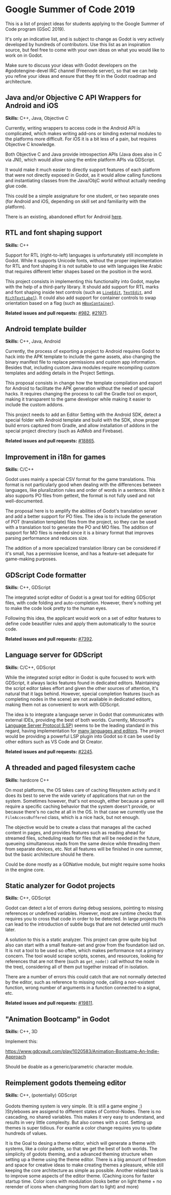 # Google Summer of Code 2019

This is a list of project ideas for students applying to the Google Summer
of Code program (GSoC 2019).

It's only an indicative list, and is subject to change as Godot is very
actively developed by hundreds of contributors. Use this list as an
inspiration source, but feel free to come with your own ideas on what you
would like to work on in Godot.

Make sure to discuss your ideas with Godot developers on the #godotengine-devel
IRC channel (Freenode server), so that we can help you refine your ideas
and ensure that they fit in the Godot roadmap and architecture.

## Java and/or Objective C API Wrappers for Android and iOS

**Skills:** C++, Java, Objective C

Currently, writing wrappers to access code in the Android API is complicated, which makes
writing add-ons or binding external modules to the platforms more difficult. For iOS it is
a bit less of a pain, but requires Objective C knowledge.

Both Objective C and Java provide introspection APIs (Java does also in C via JNI), which would
allow using the entire platform APIs via GDScript.

It would make it much easier to directly support features of each platform that were not
directly exposed in Godot, as it would allow calling functions and instantiating classes from the Java/ObjC world without actually needing glue code.

This could be a simple assignature for one student, or two separate ones (for Android and iOS, depending on
skill set and familiarity with the platform).

There is an existing, abandoned effort for Android [here](https://github.com/godotengine/godot/blob/master/platform/android/java_class_wrapper.cpp).

## RTL and font shaping support

**Skills:** C++

Support for RTL (right-to-left) languages is unfortunately still incomplete in Godot. While it supports Unicode fonts, without the proper implementation for RTL and font shaping it is not suitable to use with languages like Arabic that requires different letter shapes based on the position in the word.

This project consists in implementing this functionality into Godot, maybe with the help of a third-party library. It should add support for RTL marks and font shaping inside text controls (such as [`LineEdit`](http://docs.godotengine.org/en/3.0/classes/class_lineedit.html), [`TextEdit`](http://docs.godotengine.org/en/3.0/classes/class_textedit.html), and [`RichTextLabel`](http://docs.godotengine.org/en/3.0/classes/class_richtextlabel.html)). It could also add support for container controls to swap orientation based on a flag (such as [`HBoxContainer`](http://docs.godotengine.org/en/3.0/classes/class_hboxcontainer.html)).

**Related issues and pull requests:** [#982](https://github.com/godotengine/godot/issues/982), [#21971](https://github.com/godotengine/godot/pull/21791).

## Android template builder

**Skills:** C++, Java, Android

Currently, the process of exporting a project to Android requires Godot to hack into the APK template to include the game assets, also changing the binary manifest file to replace permissions and custom app information. Besides that, including custom Java modules require recompiling custom templates and adding details in the Project Settings.

This proposal consists in change how the template compilation and export for Android to facilitate the APK generation without the need of special hacks. It requires changing the process to call the Gradle tool on export, making it transparent to the game developer while making it easier to include the custom addons.

This project needs to add an Editor Setting with the Android SDK, detect a special folder with Android template and build with the SDK, show proper build errors captured from Gradle, and allow installation of addons in the special project directory (such as AdMob and Firebase).

**Related issues and pull requests:** [#18865](https://github.com/godotengine/godot/issues/18865).

## Improvement in i18n for games

**Skills:** C/C++

Godot uses mainly a special CSV format for the game translations. This format is not particularly good when dealing with the differences between languages, like pluralization rules and order of words in a sentence. While it also supports PO files from gettext, the format is not fully used and not well-documented.

The proposal here is to amplify the abilities of Godot's translation server and add a better support for PO files. The idea is to include the generation of POT (translation template) files from the project, so they can be used with a translation tool to generate the PO and MO files. The addition of support for MO files is needed since it is a binary format that improves parsing performance and reduces size.

The addition of a more specialized translation library can be considered if it's small, has a permissive license, and has a feature-set adequate for game-making purposes.

## GDScript Code formatter

**Skills:** C++, GDScript

The integrated script editor of Godot is a great tool for editing GDScript
files, with code folding and auto-completion. However, there's nothing yet
to make the code look pretty to the human eyes.

Following this idea, the applicant would work on a set of editor features
to define code beautifier rules and apply them automatically to the source
code.

**Related issues and pull requests:** [#7392](https://github.com/godotengine/godot/issues/7392).

## Language server for GDScript

**Skills:** C/C++, GDScript

While the integrated script editor in Godot is quite focused to work with GDScript, it always lacks features found in dedicated editors. Maintaining the script editor takes effort and given the other sources of attention, it's natural that it lags behind. However, special completion features (such as completing nodes in the scene) are not available in dedicated editors, making them not as convenient to work with GDScript.

The idea is to integrate a language server in Godot that communicates with external IDEs, providing the best of both worlds. Currently, Microsoft's [Language Server Protocol (LSP)](https://microsoft.github.io/language-server-protocol/) seems to be the leading standard in this regard, having implementation for [many languages and editors](https://langserver.org/). The project would be providing a powerful LSP plugin into Godot so it can be used by other editors such as VS Code and Qt Creator.

**Related issues and pull requests:** [#2245](https://github.com/godotengine/godot/issues/2245).

## A threaded and paged filesystem cache

**Skills:** hardcore C++

On most platforms, the OS takes care of caching filesystem activity and it does its best to serve the wide variety of applications that run on the system. Sometimes however, that's not enough, either because a game will require a specific caching behavior that the system doesn't provide, or because there's no cache at all in the OS. In that case we currently use the `FileAccessBuffered` class, which is a nice hack, but not enough.

The objective would be to create a class that manages all the cached content in pages, and provides features such as reading ahead for streamed files, scheduling reads for files that will be needed in the future, queueing simultaneous reads from the same device while threading them from separate devices, etc. Not all features will be finished in one summer, but the basic architecture should he there.

Could be done mostly as a GDNative module, but might require some hooks in the engine core.

## Static analyzer for Godot projects

**Skills:** C++, GDScript

Godot can detect a lot of errors during debug sessions, pointing to missing references or undefined variables. However, most are runtime checks that requires you to cross that code in order to be detected. In large projects this can lead to the introduction of subtle bugs that are not detected until much later.

A solution to this is a static analyzer. This project can grow quite big but also can start with a small feature-set and grow from the foundation laid on. It is not a tool to be used so often, which makes performance not a primary concern. The tool would scrape scripts, scenes, and resources, looking for references that are not there (such as `get_node()` call without the node in the tree), considering all of them put together instead of in isolation.

There are a number of errors this could catch that are not normally detected by the editor, such as reference to missing node, calling a non-existent function, wrong number of arguments in a function connected to a signal, etc.

**Related issues and pull requests:** [#19811](https://github.com/godotengine/godot/issues/19811).

## "Animation Bootcamp" in Godot

**Skills:** C++, 3D

Implement this:

https://www.gdcvault.com/play/1020583/Animation-Bootcamp-An-Indie-Approach

Should be doable as a generic/parametric character module.

## Reimplement godots themeing editor
**Skills:** C++, (potentially) GDScript \
\
Godots theming system is very simple. (It is still a game engine ;) )Styleboxes are assigend to different states of Control-Nodes. There is no cascading, no shared variables. This makes it very easy to understand, and results in very little complexity. But also comes with a cost. Setting up themes is super tidious. For examle a color change requires you to update hundreds of values. 

It is the Goal to desing a theme editor, which will generate a theme with systems, like a color palette, so that we get the best of both worlds. The simplicity of godots theming, and a advanced theming structure when setting up a theme using the theme editor. There is a big amount of freedom and space for creative ideas to make creating themes a pleasure, while still keeping the core architecture as simple as possible.
Another related task is to improve some aspects of the editor theme. (Caching icons for faster startup time. Color icons with modulation (looks better on light theme + no rerender of icons when changning from dart to light) and more)
